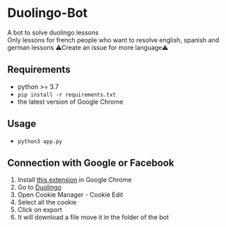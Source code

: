 # Duolingo-Bot
A bot to solve duolingo lessons <br>
Only lessons for french people who want to resolve english, spanish and german lessons ⚠Create an issue for more language⚠

## Requirements
* python >= 3.7
* `pip install -r requirements.txt`
* the latest version of Google Chrome

## Usage
* `python3 app.py`

## Connection with Google or Facebook
1. Install [this extension](https://chrome.google.com/webstore/detail/cookiemanager-cookie-edit/hdhngoamekjhmnpenphenpaiindoinpo) in Google Chrome
2. Go to [Duolingo](https://www.duolingo.com/)
3. Open Cookie Manager - Cookie Edit
4. Select all the cookie
5. Click on export
6. It will download a file move it in the folder of the bot
